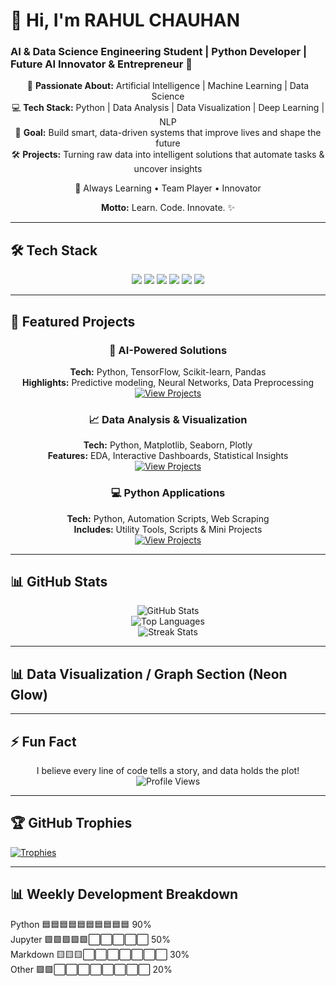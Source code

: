 # 👋 Hi, I'm RAHUL CHAUHAN

### AI & Data Science Engineering Student | Python Developer | Future AI Innovator & Entrepreneur 🌟

<div align="center">

🎯 **Passionate About:** Artificial Intelligence | Machine Learning | Data Science  
💻 **Tech Stack:** Python | Data Analysis | Data Visualization | Deep Learning | NLP  
🚀 **Goal:** Build smart, data-driven systems that improve lives and shape the future  
🛠 **Projects:** Turning raw data into intelligent solutions that automate tasks & uncover insights  

🌱 Always Learning • Team Player • Innovator  

**Motto:** Learn. Code. Innovate. ✨

</div>

---

## 🛠️ Tech Stack 

<div align="center">

<img src="https://img.shields.io/badge/Python-%233776AB?style=for-the-badge&logo=python&logoColor=white&labelColor=0B0B0B&color=00FFE0" /> 
<img src="https://img.shields.io/badge/Machine%20Learning-%23F7931E?style=for-the-badge&logo=opencv&logoColor=white&labelColor=111111&color=FF00FF" /> 
<img src="https://img.shields.io/badge/Data%20Science-%234B8BBE?style=for-the-badge&logo=apache%20spark&logoColor=white&labelColor=222222&color=00FFFF" /> 
<img src="https://img.shields.io/badge/Deep%20Learning-%23FF6F61?style=for-the-badge&logo=tensorflow&logoColor=white&labelColor=333333&color=FF007F" /> 
<img src="https://img.shields.io/badge/Pandas-%23150458?style=for-the-badge&logo=pandas&logoColor=white&labelColor=444444&color=00FF9F" /> 
<img src="https://img.shields.io/badge/NumPy-%23013243?style=for-the-badge&logo=numpy&logoColor=white&labelColor=555555&color=FF00A0" /> 

</div>

---

## 🚀 Featured Projects 

<div align="center">

### 🤖 AI-Powered Solutions
**Tech:** Python, TensorFlow, Scikit-learn, Pandas  
**Highlights:** Predictive modeling, Neural Networks, Data Preprocessing  
[![View Projects](https://img.shields.io/badge/View_Projects-00FFD5?style=for-the-badge&logo=github&logoColor=white)](https://github.com/codewithrahul18)

### 📈 Data Analysis & Visualization
**Tech:** Python, Matplotlib, Seaborn, Plotly  
**Features:** EDA, Interactive Dashboards, Statistical Insights  
[![View Projects](https://img.shields.io/badge/View_Projects-FF00FF?style=for-the-badge&logo=github&logoColor=white)](https://github.com/codewithrahul18)

### 💻 Python Applications
**Tech:** Python, Automation Scripts, Web Scraping  
**Includes:** Utility Tools, Scripts & Mini Projects  
[![View Projects](https://img.shields.io/badge/View_Projects-00FFFF?style=for-the-badge&logo=github&logoColor=white)](https://github.com/codewithrahul18)

</div>

---

## 📊 GitHub Stats 

<div align="center">

![GitHub Stats](https://github-readme-stats.vercel.app/api?username=codewithrahul18&show_icons=true&theme=radical&hide_border=true)  
![Top Languages](https://github-readme-stats.vercel.app/api/top-langs/?username=codewithrahul18&layout=compact&theme=radical&hide_border=true)  
![Streak Stats](https://github-readme-streak-stats.herokuapp.com/?user=codewithrahul18&theme=radical&hide_border=true)  

</div>

---

## 📊 Data Visualization / Graph Section (Neon Glow)

<div align="center">



</div>

---

## ⚡ Fun Fact 

<div align="center">

I believe every line of code tells a story, and data holds the plot!  
![Profile Views](https://komarev.com/ghpvc/?username=codewithrahul18&color=blue&style=flat-square)  

</div>

---

## 🏆 GitHub Trophies 

[![Trophies](https://github-profile-trophy.vercel.app/?username=codewithrahul18&theme=radical&no-frame=true&row=1)](https://github.com/codewithrahul18)

---

## 📊 Weekly Development Breakdown 

<!--START_SECTION:waka-->
Python       🟦🟦🟦🟦🟦🟦🟦🟦🟦🟦   90%  
Jupyter      🟩🟩🟩🟩🟩⬜⬜⬜⬜⬜   50%  
Markdown     🟨🟨🟨⬜⬜⬜⬜⬜⬜⬜   30%  
Other        🟪🟪⬜⬜⬜⬜⬜⬜⬜⬜   20%  
<!--END_SECTION:waka-->
